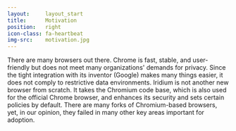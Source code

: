 ```yaml
---
layout:		layout_start
title:		Motivation
position:	right
icon-class: fa-heartbeat
img-src:	motivation.jpg
---
```

There are many browsers out there. Chrome is fast, stable, and user-friendly but does not meet many organizations' demands for privacy. Since the tight integration with its inventor (Google) makes many things easier, it does not comply to restrictive data environments. Iridium is not another new browser from scratch. It takes the Chromium code base, which is also used for the official Chrome browser, and enhances its security and sets certain policies by default. There are many forks of Chromium-based browsers, yet, in our opinion, they failed in many other key areas important for adoption.